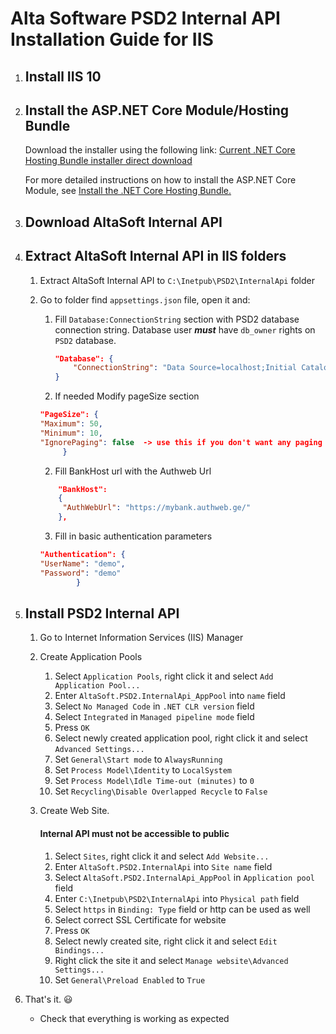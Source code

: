 # Alta Software PSD2 Internal API Installation Guide for IIS

1. ## Install IIS 10

1. ## Install the ASP.NET Core Module/Hosting Bundle

    Download the installer using the following link:
    [Current .NET Core Hosting Bundle installer direct download](https://dotnet.microsoft.com/permalink/dotnetcore-current-windows-runtime-bundle-installer)

    For more detailed instructions on how to install the ASP.NET Core Module, see [Install the .NET Core Hosting Bundle.](https://docs.microsoft.com/en-us/aspnet/core/host-and-deploy/iis/hosting-bundle?view=aspnetcore-5.0)

    
1. ## Download AltaSoft Internal API 

1. ## Extract AltaSoft Internal API in IIS folders
    
    1. Extract AltaSoft Internal API to ```C:\Inetpub\PSD2\InternalApi``` folder

    1. Go to folder find ```appsettings.json``` file, open it and:
        1.  Fill ```Database:ConnectionString``` section with PSD2 database connection string. Database user ***must*** have ```db_owner``` rights on ```PSD2``` database. 
            ```json
            "Database": {
                "ConnectionString": "Data Source=localhost;Initial Catalog=PSD2;Integrated Security=true;Application Name=AltaSoft.PSD2.InternalApi"
            }
            ```
        1.  If needed Modify pageSize section
        ```json 
        "PageSize": {
        "Maximum": 50,
        "Minimum": 10,
        "IgnorePaging": false  -> use this if you don't want any paging
             }
        ```
       
        2.  Fill BankHost url with the Authweb Url 
        ```json
            "BankHost": 
            {
             "AuthWebUrl": "https://mybank.authweb.ge/"
            },
         ```
        
        3.  Fill in basic authentication parameters
        ```json
        "Authentication": {
        "UserName": "demo",
        "Password": "demo"
                }   
        ```        
  
1. ## Install PSD2 Internal API

    1. Go to Internet Information Services (IIS) Manager
    1. Create Application Pools
        1. Select ```Application Pools```, right click it and select ```Add Application Pool...```
        1. Enter ```AltaSoft.PSD2.InternalApi_AppPool``` into ```name``` field
        1. Select ```No Managed Code``` in ```.NET CLR version``` field
        1. Select ```Integrated``` in ```Managed pipeline mode``` field
        1. Press ```OK```
        1. Select newly created application pool, right click it and select ```Advanced Settings...```
        1. Set ```General\Start mode``` to ```AlwaysRunning```
        1. Set ```Process Model\Identity``` to ```LocalSystem```
        1. Set ```Process Model\Idle Time-out (minutes)``` to ```0```
        1. Set ```Recycling\Disable Overlapped Recycle``` to ```False```

      

    1. Create Web Site. 

        #### Internal API  **must not be accessible to public**
        1. Select ```Sites```, right click it and select ```Add Website...```
        1. Enter ```AltaSoft.PSD2.InternalApi``` into ```Site name``` field
        1. Select ```AltaSoft.PSD2.InternalApi_AppPool``` in ```Application pool``` field
        1. Enter ```C:\Inetpub\PSD2\InternalApi``` into ```Physical path``` field
        1. Select ```https``` in ```Binding: Type``` field or http can be used as well
        1. Select correct SSL Certificate for website
        1. Press ```OK```
        1. Select newly created site, right click it and select ```Edit Bindings...```
        1. Right click the site it and select ```Manage website\Advanced Settings...```
        1. Set ```General\Preload Enabled``` to  ```True```



1.  That's it. :smiley:
    * Check that everything is working as expected